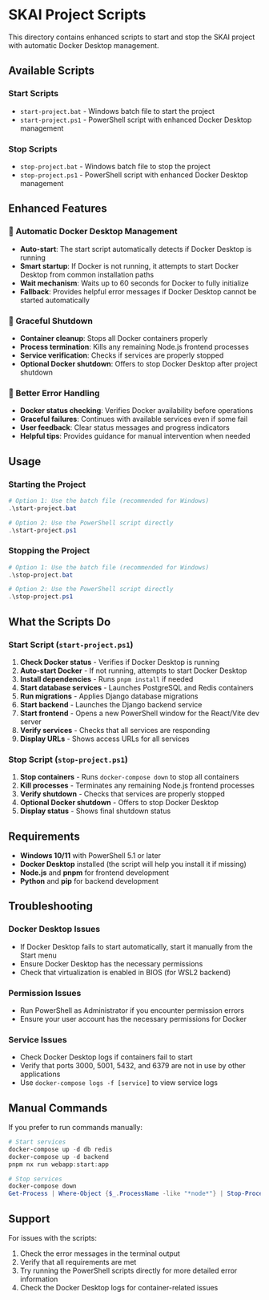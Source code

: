 # SKAI Project Scripts

This directory contains enhanced scripts to start and stop the SKAI project with automatic Docker Desktop management.

## Available Scripts

### Start Scripts

- `start-project.bat` - Windows batch file to start the project
- `start-project.ps1` - PowerShell script with enhanced Docker Desktop management

### Stop Scripts

- `stop-project.bat` - Windows batch file to stop the project
- `stop-project.ps1` - PowerShell script with enhanced Docker Desktop management

## Enhanced Features

### 🐳 Automatic Docker Desktop Management

- **Auto-start**: The start script automatically detects if Docker Desktop is running
- **Smart startup**: If Docker is not running, it attempts to start Docker Desktop from common installation paths
- **Wait mechanism**: Waits up to 60 seconds for Docker to fully initialize
- **Fallback**: Provides helpful error messages if Docker Desktop cannot be started automatically

### 🛑 Graceful Shutdown

- **Container cleanup**: Stops all Docker containers properly
- **Process termination**: Kills any remaining Node.js frontend processes
- **Service verification**: Checks if services are properly stopped
- **Optional Docker shutdown**: Offers to stop Docker Desktop after project shutdown

### 🔧 Better Error Handling

- **Docker status checking**: Verifies Docker availability before operations
- **Graceful failures**: Continues with available services even if some fail
- **User feedback**: Clear status messages and progress indicators
- **Helpful tips**: Provides guidance for manual intervention when needed

## Usage

### Starting the Project

```powershell
# Option 1: Use the batch file (recommended for Windows)
.\start-project.bat

# Option 2: Use the PowerShell script directly
.\start-project.ps1
```

### Stopping the Project

```powershell
# Option 1: Use the batch file (recommended for Windows)
.\stop-project.bat

# Option 2: Use the PowerShell script directly
.\stop-project.ps1
```

## What the Scripts Do

### Start Script (`start-project.ps1`)

1. **Check Docker status** - Verifies if Docker Desktop is running
2. **Auto-start Docker** - If not running, attempts to start Docker Desktop
3. **Install dependencies** - Runs `pnpm install` if needed
4. **Start database services** - Launches PostgreSQL and Redis containers
5. **Run migrations** - Applies Django database migrations
6. **Start backend** - Launches the Django backend service
7. **Start frontend** - Opens a new PowerShell window for the React/Vite dev server
8. **Verify services** - Checks that all services are responding
9. **Display URLs** - Shows access URLs for all services

### Stop Script (`stop-project.ps1`)

1. **Stop containers** - Runs `docker-compose down` to stop all containers
2. **Kill processes** - Terminates any remaining Node.js frontend processes
3. **Verify shutdown** - Checks that services are properly stopped
4. **Optional Docker shutdown** - Offers to stop Docker Desktop
5. **Display status** - Shows final shutdown status

## Requirements

- **Windows 10/11** with PowerShell 5.1 or later
- **Docker Desktop** installed (the script will help you install it if missing)
- **Node.js** and **pnpm** for frontend development
- **Python** and **pip** for backend development

## Troubleshooting

### Docker Desktop Issues

- If Docker Desktop fails to start automatically, start it manually from the Start menu
- Ensure Docker Desktop has the necessary permissions
- Check that virtualization is enabled in BIOS (for WSL2 backend)

### Permission Issues

- Run PowerShell as Administrator if you encounter permission errors
- Ensure your user account has the necessary permissions for Docker

### Service Issues

- Check Docker Desktop logs if containers fail to start
- Verify that ports 3000, 5001, 5432, and 6379 are not in use by other applications
- Use `docker-compose logs -f [service]` to view service logs

## Manual Commands

If you prefer to run commands manually:

```powershell
# Start services
docker-compose up -d db redis
docker-compose up -d backend
pnpm nx run webapp:start:app

# Stop services
docker-compose down
Get-Process | Where-Object {$_.ProcessName -like "*node*"} | Stop-Process -Force
```

## Support

For issues with the scripts:

1. Check the error messages in the terminal output
2. Verify that all requirements are met
3. Try running the PowerShell scripts directly for more detailed error information
4. Check the Docker Desktop logs for container-related issues
